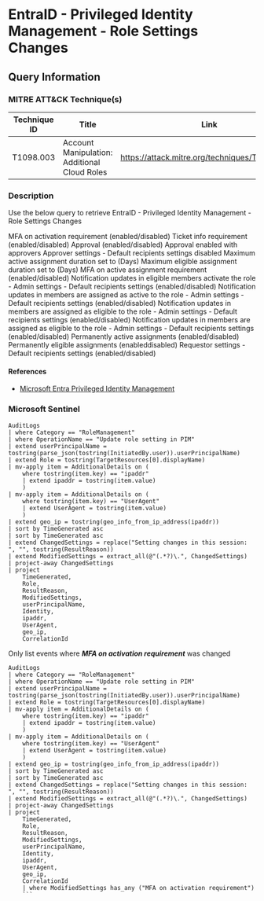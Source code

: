 # EntraID - Privileged Identity Management - Role Settings Changes

## Query Information

### MITRE ATT&CK Technique(s)

| Technique ID | Title    | Link    |
| ---  | --- | --- |
| T1098.003 | Account Manipulation: Additional Cloud Roles | https://attack.mitre.org/techniques/T1098/003/ |

### Description

Use the below query to retrieve EntraID - Privileged Identity Management - Role Settings Changes

MFA on activation requirement (enabled/disabled)
Ticket info requirement (enabled/disabled)
Approval (enabled/disabled)
Approval enabled with approvers
Approver settings - Default recipients settings disabled
Maximum active assignment duration set to (Days)
Maximum eligible assignment duration set to (Days)
MFA on active assignment requirement (enabled/disabled)
Notification updates in eligible members activate the role - Admin settings - Default recipients settings (enabled/disabled)
Notification updates in members are assigned as active to the role - Admin settings - Default recipients settings (enabled/disabled)
Notification updates in members are assigned as eligible to the role - Admin settings - Default recipients settings (enabled/disabled)
Notification updates in members are assigned as eligible to the role - Admin settings - Default recipients settings (enabled/disabled)
Permanently active assignments (enabled/disabled)
Permanently eligible assignments (enableddisabled)
Requestor settings - Default recipients settings (enabled/disabled)

#### References

- [Microsoft Entra Privileged Identity Management](https://learn.microsoft.com/en-us/entra/id-governance/privileged-identity-management/pim-configure)

### Microsoft Sentinel

```kql
AuditLogs
| where Category == "RoleManagement"
| where OperationName == "Update role setting in PIM"
| extend userPrincipalName = tostring(parse_json(tostring(InitiatedBy.user)).userPrincipalName)
| extend Role = tostring(TargetResources[0].displayName)
| mv-apply item = AdditionalDetails on (
    where tostring(item.key) == "ipaddr"
    | extend ipaddr = tostring(item.value)
    )
| mv-apply item = AdditionalDetails on (
    where tostring(item.key) == "UserAgent"
    | extend UserAgent = tostring(item.value)
    )
| extend geo_ip = tostring(geo_info_from_ip_address(ipaddr))
| sort by TimeGenerated asc 
| sort by TimeGenerated asc 
| extend ChangedSettings = replace("Setting changes in this session: ", "", tostring(ResultReason))
| extend ModifiedSettings = extract_all(@"(.*?)\.", ChangedSettings)
| project-away ChangedSettings
| project
    TimeGenerated,
    Role,
    ResultReason,
    ModifiedSettings,
    userPrincipalName,
    Identity,
    ipaddr,
    UserAgent,
    geo_ip,
    CorrelationId
```

Only list events where ***MFA on activation requirement*** was changed

```kql
AuditLogs
| where Category == "RoleManagement"
| where OperationName == "Update role setting in PIM"
| extend userPrincipalName = tostring(parse_json(tostring(InitiatedBy.user)).userPrincipalName)
| extend Role = tostring(TargetResources[0].displayName)
| mv-apply item = AdditionalDetails on (
    where tostring(item.key) == "ipaddr"
    | extend ipaddr = tostring(item.value)
    )
| mv-apply item = AdditionalDetails on (
    where tostring(item.key) == "UserAgent"
    | extend UserAgent = tostring(item.value)
    )
| extend geo_ip = tostring(geo_info_from_ip_address(ipaddr))
| sort by TimeGenerated asc 
| sort by TimeGenerated asc 
| extend ChangedSettings = replace("Setting changes in this session: ", "", tostring(ResultReason))
| extend ModifiedSettings = extract_all(@"(.*?)\.", ChangedSettings)
| project-away ChangedSettings
| project
    TimeGenerated,
    Role,
    ResultReason,
    ModifiedSettings,
    userPrincipalName,
    Identity,
    ipaddr,
    UserAgent,
    geo_ip,
    CorrelationId
    | where ModifiedSettings has_any ("MFA on activation requirement")
    ```
